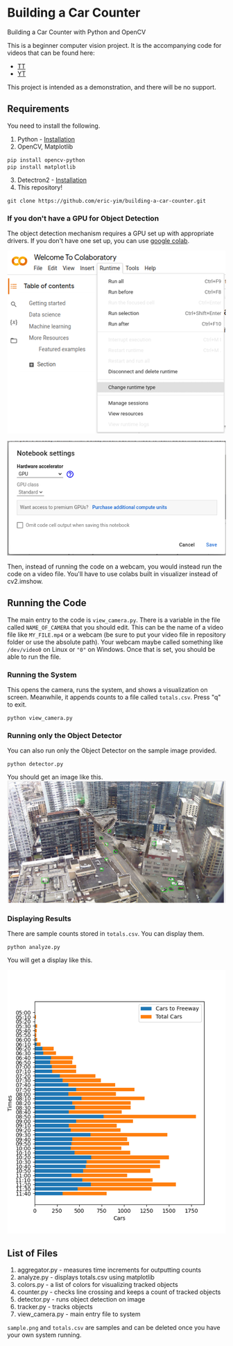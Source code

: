 # Building a Car Counter
Building a Car Counter with Python and OpenCV

This is a beginner computer vision project. It is the accompanying code for videos that can be found here:
- [TT](https://www.tiktok.com/@codingai/video/7223464864193269038)
- [YT](https://youtu.be/Lo4g5Rbqmrs)

This project is intended as a demonstration, and there will be no support.

## Requirements

You need to install the following.

1. Python - [Installation](https://www.python.org/downloads/)
1. OpenCV, Matplotlib
```
pip install opencv-python
pip install matplotlib
```
3. Detectron2 - [Installation](https://github.com/facebookresearch/detectron2#installation)
4. This repository!
```
git clone https://github.com/eric-yim/building-a-car-counter.git
```

### If you don't have a GPU for Object Detection

The object detection mechanism requires a GPU set up with appropriate drivers. If you don't have one set up, you can use [google colab](https://colab.research.google.com/).

![colab](screenshots/colab.png)

![colab_gpu](screenshots/colab_gpu.png)

Then, instead of running the code on a webcam, you would instead run the code on a video file. You'll have to use colabs built in visualizer instead of cv2.imshow.

## Running the Code

The main entry to the code is ```view_camera.py```. There is a variable in the file called ```NAME_OF_CAMERA``` that you should edit. This can be the name of a video file like ```MY_FILE.mp4``` or a webcam (be sure to put your video file in repository folder or use the absolute path). Your webcam maybe called something like ```/dev/video0``` on Linux or ```"0"``` on Windows. Once that is set, you should be able to run the file.

### Running the System
This opens the camera, runs the system, and shows a visualization on screen. Meanwhile, it appends counts to a file called ```totals.csv```. Press "q" to exit.

```
python view_camera.py
```

### Running only the Object Detector
You can also run only the Object Detector on the sample image provided.
```
python detector.py
```
You should get an image like this.
![sample_w_detections](screenshots/sample_w_detections.png)

### Displaying Results
There are sample counts stored in ```totals.csv```. You can display them.
```
python analyze.py
```
You will get a display like this.

![fig_1](screenshots/Figure_1.png)

## List of Files
1. aggregator.py - measures time increments for outputting counts
1. analyze.py - displays totals.csv using matplotlib
1. colors.py - a list of colors for visualizing tracked objects
1. counter.py - checks line crossing and keeps a count of tracked objects
1. detector.py - runs object detection on image
1. tracker.py - tracks objects
1. view_camera.py - main entry file to system

```sample.png``` and ```totals.csv``` are samples and can be deleted once you have your own system running.

